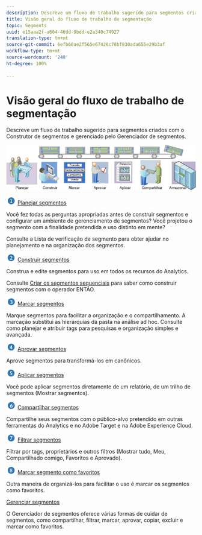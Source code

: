 ```yaml
---
description: Descreve um fluxo de trabalho sugerido para segmentos criados com o Construtor de segmentos e gerenciado pelo Gerenciador de segmentos.
title: Visão geral do fluxo de trabalho de segmentação
topic: Segments
uuid: e15aaa2f-a604-46dd-9bdd-e2a340c74927
translation-type: tm+mt
source-git-commit: 6efb60ae2f565e67426c78bf830ada655e29b3af
workflow-type: tm+mt
source-wordcount: '248'
ht-degree: 100%

---
```



# Visão geral do fluxo de trabalho de segmentação

Descreve um fluxo de trabalho sugerido para segmentos criados com o Construtor de segmentos e gerenciado pelo Gerenciador de segmentos.

<!-- 

seg_workflow.xml

 -->

![](assets/seg_workflow.png)


![](assets/step1_icon.png) [ Planejar segmentos](/help/components/segmentation/segmentation-workflow/seg-plan.md)

Você fez todas as perguntas apropriadas antes de construir segmentos e configurar um ambiente de gerenciamento de segmentos? Você projetou o segmento com a finalidade pretendida e uso distinto em mente?

Consulte a  Lista de verificação de segmento para obter ajudar no planejamento e na organização dos segmentos.

![](assets/step2_icon.png) [Construir segmentos](/help/components/segmentation/segmentation-workflow/seg-build.md)

Construa e edite segmentos para uso em todos os recursos do Analytics.

Consulte [Criar os segmentos sequenciais](/help/components/segmentation/segmentation-workflow/seg-sequential-build.md) para saber como construir segmentos com o operador ENTÃO.

![](assets/step3_icon.png) [ Marcar segmentos](/help/components/segmentation/segmentation-workflow/seg-tag.md)

Marque segmentos para facilitar a organização e o compartilhamento. A marcação substitui as hierarquias da pasta na análise ad hoc. Consulte como planejar e atribuir tags para pesquisas e organização simples e avançada.

![](assets/step4_icon.png) [ Aprovar segmentos](/help/components/segmentation/segmentation-workflow/seg-approve.md)

Aprove segmentos para transformá-los em canônicos.

![](assets/step5_icon.png) [ Aplicar segmentos](/help/components/segmentation/segmentation-workflow/t-seg-apply.md)

Você pode aplicar segmentos diretamente de um relatório, de um trilho de segmentos (Mostrar segmentos).

![](assets/step6_icon.png) [ Compartilhar segmentos](/help/components/segmentation/segmentation-workflow/t-seg-share.md)

Compartilhe seus segmentos com o público-alvo pretendido em outras ferramentas do Analytics e no Adobe Target e na Adobe Experience Cloud.

![](assets/step7_icon.png) [ Filtrar segmentos](/help/components/segmentation/segmentation-workflow/t-seg-filter.md)

Filtrar por tags, proprietários e outros filtros (Mostrar tudo, Meu, Compartilhado comigo, Favoritos e Aprovado).

![](assets/step8_icon.png) [ Marcar segmento como favoritos](/help/components/segmentation/segmentation-workflow/t-seg-favorite.md)

Outra maneira de organizá-los para facilitar o uso é marcar os segmentos como favoritos.

[Gerenciar segmentos](/help/components/segmentation/segmentation-workflow/seg-manage.md)

O Gerenciador de segmentos oferece várias formas de cuidar de segmentos, como compartilhar, filtrar, marcar, aprovar, copiar, excluir e marcar como favoritos.
